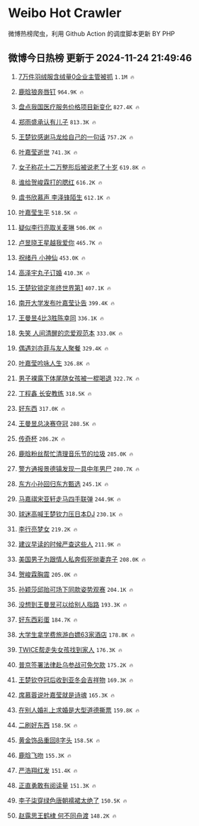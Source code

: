 # Weibo Hot Crawler 



微博热榜爬虫，利用 Github Action 的调度脚本更新 BY PHP 


## 微博今日热榜 更新于 2024-11-24 21:49:46 
1. [7万件羽绒服含绒量0企业主管被抓](https://s.weibo.com/weibo?q=%237%E4%B8%87%E4%BB%B6%E7%BE%BD%E7%BB%92%E6%9C%8D%E5%90%AB%E7%BB%92%E9%87%8F0%E4%BC%81%E4%B8%9A%E4%B8%BB%E7%AE%A1%E8%A2%AB%E6%8A%93%23&t=31&band_rank=1&Refer=top) `1.1M 🔥` 

1. [鹿晗狼奔唇钉](https://s.weibo.com/weibo?q=%23%E9%B9%BF%E6%99%97%E7%8B%BC%E5%A5%94%E5%94%87%E9%92%89%23&t=31&band_rank=2&Refer=top) `964.9K 🔥` 

1. [盘点我国医疗服务价格项目新变化](https://s.weibo.com/weibo?q=%23%E7%9B%98%E7%82%B9%E6%88%91%E5%9B%BD%E5%8C%BB%E7%96%97%E6%9C%8D%E5%8A%A1%E4%BB%B7%E6%A0%BC%E9%A1%B9%E7%9B%AE%E6%96%B0%E5%8F%98%E5%8C%96%23&t=31&band_rank=3&Refer=top) `827.4K 🔥` 

1. [郑雨盛承认有儿子](https://s.weibo.com/weibo?q=%23%E9%83%91%E9%9B%A8%E7%9B%9B%E6%89%BF%E8%AE%A4%E6%9C%89%E5%84%BF%E5%AD%90%23&t=31&band_rank=4&Refer=top) `813.3K 🔥` 

1. [王楚钦感谢马龙给自己的一句话](https://s.weibo.com/weibo?q=%23%E7%8E%8B%E6%A5%9A%E9%92%A6%E6%84%9F%E8%B0%A2%E9%A9%AC%E9%BE%99%E7%BB%99%E8%87%AA%E5%B7%B1%E7%9A%84%E4%B8%80%E5%8F%A5%E8%AF%9D%23&t=31&band_rank=5&Refer=top) `757.2K 🔥` 

1. [叶嘉莹逝世](https://s.weibo.com/weibo?q=%23%E5%8F%B6%E5%98%89%E8%8E%B9%E9%80%9D%E4%B8%96%23&t=31&band_rank=6&Refer=top) `741.3K 🔥` 

1. [女子称花十二万整形后被说老了十岁](https://s.weibo.com/weibo?q=%23%E5%A5%B3%E5%AD%90%E7%A7%B0%E8%8A%B1%E5%8D%81%E4%BA%8C%E4%B8%87%E6%95%B4%E5%BD%A2%E5%90%8E%E8%A2%AB%E8%AF%B4%E8%80%81%E4%BA%86%E5%8D%81%E5%B2%81%23&t=31&band_rank=7&Refer=top) `619.8K 🔥` 

1. [谁给贺峻霖打的腮红](https://s.weibo.com/weibo?q=%23%E8%B0%81%E7%BB%99%E8%B4%BA%E5%B3%BB%E9%9C%96%E6%89%93%E7%9A%84%E8%85%AE%E7%BA%A2%23&t=31&band_rank=8&Refer=top) `616.2K 🔥` 

1. [虞书欣慕声 李泽锋陌生](https://s.weibo.com/weibo?q=%E8%99%9E%E4%B9%A6%E6%AC%A3%E6%85%95%E5%A3%B0%20%E6%9D%8E%E6%B3%BD%E9%94%8B%E9%99%8C%E7%94%9F&t=31&band_rank=9&Refer=top) `612.1K 🔥` 

1. [叶嘉莹生平](https://s.weibo.com/weibo?q=%23%E5%8F%B6%E5%98%89%E8%8E%B9%E7%94%9F%E5%B9%B3%23&t=31&band_rank=10&Refer=top) `518.5K 🔥` 

1. [疑似李行亮取关麦琳](https://s.weibo.com/weibo?q=%23%E7%96%91%E4%BC%BC%E6%9D%8E%E8%A1%8C%E4%BA%AE%E5%8F%96%E5%85%B3%E9%BA%A6%E7%90%B3%23&t=31&band_rank=11&Refer=top) `506.0K 🔥` 

1. [卢昱晓王星越我爱你](https://s.weibo.com/weibo?q=%E5%8D%A2%E6%98%B1%E6%99%93%E7%8E%8B%E6%98%9F%E8%B6%8A%E6%88%91%E7%88%B1%E4%BD%A0&t=31&band_rank=12&Refer=top) `465.7K 🔥` 

1. [祝绪丹 小神仙](https://s.weibo.com/weibo?q=%E7%A5%9D%E7%BB%AA%E4%B8%B9%20%E5%B0%8F%E7%A5%9E%E4%BB%99&t=31&band_rank=13&Refer=top) `453.0K 🔥` 

1. [高泽宇丸子订婚](https://s.weibo.com/weibo?q=%23%E9%AB%98%E6%B3%BD%E5%AE%87%E4%B8%B8%E5%AD%90%E8%AE%A2%E5%A9%9A%23&t=31&band_rank=14&Refer=top) `410.3K 🔥` 

1. [王楚钦锁定年终世界第1](https://s.weibo.com/weibo?q=%23%E7%8E%8B%E6%A5%9A%E9%92%A6%E9%94%81%E5%AE%9A%E5%B9%B4%E7%BB%88%E4%B8%96%E7%95%8C%E7%AC%AC1%23&t=31&band_rank=15&Refer=top) `407.1K 🔥` 

1. [南开大学发布叶嘉莹讣告](https://s.weibo.com/weibo?q=%23%E5%8D%97%E5%BC%80%E5%A4%A7%E5%AD%A6%E5%8F%91%E5%B8%83%E5%8F%B6%E5%98%89%E8%8E%B9%E8%AE%A3%E5%91%8A%23&t=31&band_rank=16&Refer=top) `399.4K 🔥` 

1. [王曼昱4比3胜陈幸同](https://s.weibo.com/weibo?q=%23%E7%8E%8B%E6%9B%BC%E6%98%B14%E6%AF%943%E8%83%9C%E9%99%88%E5%B9%B8%E5%90%8C%23&t=31&band_rank=17&Refer=top) `336.1K 🔥` 

1. [失笑 人间清醒的恋爱观范本](https://s.weibo.com/weibo?q=%E5%A4%B1%E7%AC%91%20%E4%BA%BA%E9%97%B4%E6%B8%85%E9%86%92%E7%9A%84%E6%81%8B%E7%88%B1%E8%A7%82%E8%8C%83%E6%9C%AC&t=31&band_rank=18&Refer=top) `333.0K 🔥` 

1. [偶遇刘亦菲与友人聚餐](https://s.weibo.com/weibo?q=%23%E5%81%B6%E9%81%87%E5%88%98%E4%BA%A6%E8%8F%B2%E4%B8%8E%E5%8F%8B%E4%BA%BA%E8%81%9A%E9%A4%90%23&t=31&band_rank=19&Refer=top) `329.4K 🔥` 

1. [叶嘉莹吟咏人生](https://s.weibo.com/weibo?q=%23%E5%8F%B6%E5%98%89%E8%8E%B9%E5%90%9F%E5%92%8F%E4%BA%BA%E7%94%9F%23&t=31&band_rank=20&Refer=top) `326.8K 🔥` 

1. [男子裸露下体尾随女孩被一棍喝退](https://s.weibo.com/weibo?q=%23%E7%94%B7%E5%AD%90%E8%A3%B8%E9%9C%B2%E4%B8%8B%E4%BD%93%E5%B0%BE%E9%9A%8F%E5%A5%B3%E5%AD%A9%E8%A2%AB%E4%B8%80%E6%A3%8D%E5%96%9D%E9%80%80%23&t=31&band_rank=21&Refer=top) `322.7K 🔥` 

1. [丁程鑫 长安教练](https://s.weibo.com/weibo?q=%E4%B8%81%E7%A8%8B%E9%91%AB%20%E9%95%BF%E5%AE%89%E6%95%99%E7%BB%83&t=31&band_rank=22&Refer=top) `318.5K 🔥` 

1. [好东西](https://s.weibo.com/weibo?q=%E5%A5%BD%E4%B8%9C%E8%A5%BF&t=31&band_rank=23&Refer=top) `317.0K 🔥` 

1. [王曼昱总决赛夺冠](https://s.weibo.com/weibo?q=%23%E7%8E%8B%E6%9B%BC%E6%98%B1%E6%80%BB%E5%86%B3%E8%B5%9B%E5%A4%BA%E5%86%A0%23&t=31&band_rank=24&Refer=top) `288.5K 🔥` 

1. [传奇杯](https://s.weibo.com/weibo?q=%E4%BC%A0%E5%A5%87%E6%9D%AF&t=31&band_rank=25&Refer=top) `286.2K 🔥` 

1. [鹿晗粉丝帮忙清理音乐节的垃圾](https://s.weibo.com/weibo?q=%23%E9%B9%BF%E6%99%97%E7%B2%89%E4%B8%9D%E5%B8%AE%E5%BF%99%E6%B8%85%E7%90%86%E9%9F%B3%E4%B9%90%E8%8A%82%E7%9A%84%E5%9E%83%E5%9C%BE%23&t=31&band_rank=26&Refer=top) `285.0K 🔥` 

1. [警方通报景德镇发现一具中年男尸](https://s.weibo.com/weibo?q=%23%E8%AD%A6%E6%96%B9%E9%80%9A%E6%8A%A5%E6%99%AF%E5%BE%B7%E9%95%87%E5%8F%91%E7%8E%B0%E4%B8%80%E5%85%B7%E4%B8%AD%E5%B9%B4%E7%94%B7%E5%B0%B8%23&t=31&band_rank=27&Refer=top) `280.7K 🔥` 

1. [东方小孙回归东方甄选](https://s.weibo.com/weibo?q=%23%E4%B8%9C%E6%96%B9%E5%B0%8F%E5%AD%99%E5%9B%9E%E5%BD%92%E4%B8%9C%E6%96%B9%E7%94%84%E9%80%89%23&t=31&band_rank=28&Refer=top) `245.1K 🔥` 

1. [马嘉祺宋亚轩走马四手联弹](https://s.weibo.com/weibo?q=%23%E9%A9%AC%E5%98%89%E7%A5%BA%E5%AE%8B%E4%BA%9A%E8%BD%A9%E8%B5%B0%E9%A9%AC%E5%9B%9B%E6%89%8B%E8%81%94%E5%BC%B9%23&t=31&band_rank=29&Refer=top) `244.9K 🔥` 

1. [球迷高喊王楚钦力压日本DJ](https://s.weibo.com/weibo?q=%23%E7%90%83%E8%BF%B7%E9%AB%98%E5%96%8A%E7%8E%8B%E6%A5%9A%E9%92%A6%E5%8A%9B%E5%8E%8B%E6%97%A5%E6%9C%ACDJ%23&t=31&band_rank=30&Refer=top) `230.1K 🔥` 

1. [李行亮梦女](https://s.weibo.com/weibo?q=%23%E6%9D%8E%E8%A1%8C%E4%BA%AE%E6%A2%A6%E5%A5%B3%23&t=31&band_rank=31&Refer=top) `219.2K 🔥` 

1. [建议早读的时候严查这些人](https://s.weibo.com/weibo?q=%E5%BB%BA%E8%AE%AE%E6%97%A9%E8%AF%BB%E7%9A%84%E6%97%B6%E5%80%99%E4%B8%A5%E6%9F%A5%E8%BF%99%E4%BA%9B%E4%BA%BA&t=31&band_rank=32&Refer=top) `211.9K 🔥` 

1. [美国男子为跟情人私奔假死抛妻弃子](https://s.weibo.com/weibo?q=%23%E7%BE%8E%E5%9B%BD%E7%94%B7%E5%AD%90%E4%B8%BA%E8%B7%9F%E6%83%85%E4%BA%BA%E7%A7%81%E5%A5%94%E5%81%87%E6%AD%BB%E6%8A%9B%E5%A6%BB%E5%BC%83%E5%AD%90%23&t=31&band_rank=33&Refer=top) `208.0K 🔥` 

1. [贺峻霖胸震](https://s.weibo.com/weibo?q=%23%E8%B4%BA%E5%B3%BB%E9%9C%96%E8%83%B8%E9%9C%87%23&t=31&band_rank=34&Refer=top) `205.0K 🔥` 

1. [孙颖莎邱贻可场下同款姿势观赛](https://s.weibo.com/weibo?q=%23%E5%AD%99%E9%A2%96%E8%8E%8E%E9%82%B1%E8%B4%BB%E5%8F%AF%E5%9C%BA%E4%B8%8B%E5%90%8C%E6%AC%BE%E5%A7%BF%E5%8A%BF%E8%A7%82%E8%B5%9B%23&t=31&band_rank=35&Refer=top) `204.1K 🔥` 

1. [没想到王曼昱可以给别人指路](https://s.weibo.com/weibo?q=%23%E6%B2%A1%E6%83%B3%E5%88%B0%E7%8E%8B%E6%9B%BC%E6%98%B1%E5%8F%AF%E4%BB%A5%E7%BB%99%E5%88%AB%E4%BA%BA%E6%8C%87%E8%B7%AF%23&t=31&band_rank=36&Refer=top) `193.3K 🔥` 

1. [好东西彩蛋](https://s.weibo.com/weibo?q=%E5%A5%BD%E4%B8%9C%E8%A5%BF%E5%BD%A9%E8%9B%8B&t=31&band_rank=37&Refer=top) `184.7K 🔥` 

1. [大学生拿学费旅游白嫖63家酒店](https://s.weibo.com/weibo?q=%23%E5%A4%A7%E5%AD%A6%E7%94%9F%E6%8B%BF%E5%AD%A6%E8%B4%B9%E6%97%85%E6%B8%B8%E7%99%BD%E5%AB%9663%E5%AE%B6%E9%85%92%E5%BA%97%23&t=31&band_rank=38&Refer=top) `178.8K 🔥` 

1. [TWICE帮走失女孩找到家人](https://s.weibo.com/weibo?q=%23TWICE%E5%B8%AE%E8%B5%B0%E5%A4%B1%E5%A5%B3%E5%AD%A9%E6%89%BE%E5%88%B0%E5%AE%B6%E4%BA%BA%23&t=31&band_rank=39&Refer=top) `176.3K 🔥` 

1. [普京签署法律赴乌参战可免欠款](https://s.weibo.com/weibo?q=%23%E6%99%AE%E4%BA%AC%E7%AD%BE%E7%BD%B2%E6%B3%95%E5%BE%8B%E8%B5%B4%E4%B9%8C%E5%8F%82%E6%88%98%E5%8F%AF%E5%85%8D%E6%AC%A0%E6%AC%BE%23&t=31&band_rank=40&Refer=top) `175.2K 🔥` 

1. [王楚钦夺冠后收到亚冬会吉祥物](https://s.weibo.com/weibo?q=%23%E7%8E%8B%E6%A5%9A%E9%92%A6%E5%A4%BA%E5%86%A0%E5%90%8E%E6%94%B6%E5%88%B0%E4%BA%9A%E5%86%AC%E4%BC%9A%E5%90%89%E7%A5%A5%E7%89%A9%23&t=31&band_rank=41&Refer=top) `169.3K 🔥` 

1. [席慕蓉说叶嘉莹就是诗魂](https://s.weibo.com/weibo?q=%23%E5%B8%AD%E6%85%95%E8%93%89%E8%AF%B4%E5%8F%B6%E5%98%89%E8%8E%B9%E5%B0%B1%E6%98%AF%E8%AF%97%E9%AD%82%23&t=31&band_rank=42&Refer=top) `165.3K 🔥` 

1. [在别人婚礼上求婚是大型道德撕票](https://s.weibo.com/weibo?q=%E5%9C%A8%E5%88%AB%E4%BA%BA%E5%A9%9A%E7%A4%BC%E4%B8%8A%E6%B1%82%E5%A9%9A%E6%98%AF%E5%A4%A7%E5%9E%8B%E9%81%93%E5%BE%B7%E6%92%95%E7%A5%A8&t=31&band_rank=43&Refer=top) `159.8K 🔥` 

1. [二刷好东西](https://s.weibo.com/weibo?q=%E4%BA%8C%E5%88%B7%E5%A5%BD%E4%B8%9C%E8%A5%BF&t=31&band_rank=44&Refer=top) `158.5K 🔥` 

1. [黄金饰品重回8字头](https://s.weibo.com/weibo?q=%23%E9%BB%84%E9%87%91%E9%A5%B0%E5%93%81%E9%87%8D%E5%9B%9E8%E5%AD%97%E5%A4%B4%23&t=31&band_rank=45&Refer=top) `158.5K 🔥` 

1. [鹿晗飞吻](https://s.weibo.com/weibo?q=%E9%B9%BF%E6%99%97%E9%A3%9E%E5%90%BB&t=31&band_rank=46&Refer=top) `155.3K 🔥` 

1. [严浩翔红发](https://s.weibo.com/weibo?q=%23%E4%B8%A5%E6%B5%A9%E7%BF%94%E7%BA%A2%E5%8F%91%23&t=31&band_rank=47&Refer=top) `151.4K 🔥` 

1. [正直勇敢有阅读量](https://s.weibo.com/weibo?q=%E6%AD%A3%E7%9B%B4%E5%8B%87%E6%95%A2%E6%9C%89%E9%98%85%E8%AF%BB%E9%87%8F&t=31&band_rank=48&Refer=top) `151.3K 🔥` 

1. [李子柒穿绿色唐朝襦裙太绝了](https://s.weibo.com/weibo?q=%23%E6%9D%8E%E5%AD%90%E6%9F%92%E7%A9%BF%E7%BB%BF%E8%89%B2%E5%94%90%E6%9C%9D%E8%A5%A6%E8%A3%99%E5%A4%AA%E7%BB%9D%E4%BA%86%23&t=31&band_rank=49&Refer=top) `150.5K 🔥` 

1. [赵露思王鹤棣 何不同舟渡](https://s.weibo.com/weibo?q=%E8%B5%B5%E9%9C%B2%E6%80%9D%E7%8E%8B%E9%B9%A4%E6%A3%A3%20%E4%BD%95%E4%B8%8D%E5%90%8C%E8%88%9F%E6%B8%A1&t=31&band_rank=50&Refer=top) `148.2K 🔥` 

